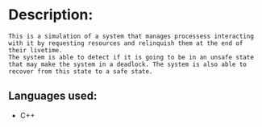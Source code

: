 # Description:
    This is a simulation of a system that manages processess interacting with it by requesting resources and relinquish them at the end of their livetime.
    The system is able to detect if it is going to be in an unsafe state that may make the system in a deadlock. The system is also able to recover from this state to a safe state.

## Languages used:
* C++
